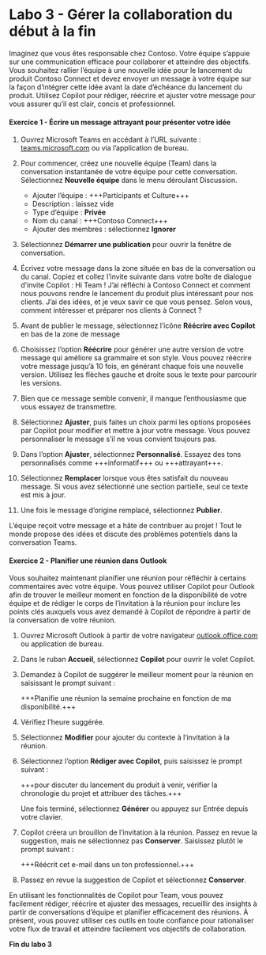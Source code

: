 # Labo 3 - Gérer la collaboration du début à la fin

Imaginez que vous êtes responsable chez Contoso. Votre équipe s’appuie sur une communication efficace pour collaborer et atteindre des objectifs. Vous souhaitez rallier l’équipe à une nouvelle idée pour le lancement du produit Contoso Connect et devez envoyer un message à votre équipe sur la façon d’intégrer cette idée avant la date d’échéance du lancement du produit. Utilisez Copilot pour rédiger, réécrire et ajuster votre message pour vous assurer qu’il est clair, concis et professionnel.

#### Exercice 1 - Écrire un message attrayant pour présenter votre idée

1. Ouvrez Microsoft Teams en accédant à l’URL suivante : [teams.microsoft.com](https://teams.microsoft.com) ou via l’application de bureau.

1. Pour commencer, créez une nouvelle équipe (Team) dans la conversation instantanée de votre équipe pour cette conversation. Sélectionnez **Nouvelle équipe** dans le menu déroulant Discussion.

    - Ajouter l’équipe : +++Participants et Culture+++
    - Description : laissez vide
    - Type d’équipe : **Privée**
    - Nom du canal : +++Contoso Connect+++
    - Ajouter des membres : sélectionnez **Ignorer**

1. Sélectionnez **Démarrer une publication** pour ouvrir la fenêtre de conversation.

1. Écrivez votre message dans la zone située en bas de la conversation ou du canal. Copiez et collez l’invite suivante dans votre boîte de dialogue d’invite Copilot : Hi Team ! J’ai réfléchi à Contoso Connect et comment nous pouvons rendre le lancement du produit plus intéressant pour nos clients. J’ai des idées, et je veux savir ce que vous pensez. Selon vous, comment intéresser et préparer nos clients à Connect ?

1. Avant de publier le message, sélectionnez l’icône **Réécrire avec Copilot** en bas de la zone de message

1. Choisissez l’option **Réécrire** pour générer une autre version de votre message qui améliore sa grammaire et son style. Vous pouvez réécrire votre message jusqu’à 10 fois, en générant chaque fois une nouvelle version. Utilisez les flèches gauche et droite sous le texte pour parcourir les versions.

1. Bien que ce message semble convenir, il manque l’enthousiasme que vous essayez de transmettre.

1. Sélectionnez **Ajuster**, puis faites un choix parmi les options proposées par Copilot pour modifier et mettre à jour votre message. Vous pouvez personnaliser le message s’il ne vous convient toujours pas.

1. Dans l’option **Ajuster**, sélectionnez **Personnalisé**. Essayez des tons personnalisés comme +++informatif+++ ou +++attrayant+++.

1. Sélectionnez **Remplacer** lorsque vous êtes satisfait du nouveau message. Si vous avez sélectionné une section partielle, seul ce texte est mis à jour.

1. Une fois le message d’origine remplacé, sélectionnez **Publier**.

L’équipe reçoit votre message et a hâte de contribuer au projet ! Tout le monde propose des idées et discute des problèmes potentiels dans la conversation Teams.

#### Exercice 2 - Planifier une réunion dans Outlook

Vous souhaitez maintenant planifier une réunion pour réfléchir à certains commentaires avec votre équipe. Vous pouvez utiliser Copilot pour Outlook afin de trouver le meilleur moment en fonction de la disponibilité de votre équipe et de rédiger le corps de l’invitation à la réunion pour inclure les points clés auxquels vous avez demandé à Copilot de répondre à partir de la conversation de votre réunion.

1. Ouvrez Microsoft Outlook à partir de votre navigateur [outlook.office.com](https://outlook.office.com) ou application de bureau.

1. Dans le ruban **Accueil**, sélectionnez **Copilot** pour ouvrir le volet Copilot.

1. Demandez à Copilot de suggérer le meilleur moment pour la réunion en saisissant le prompt suivant :

    +++Planifie une réunion la semaine prochaine en fonction de ma disponibilité.+++

1. Vérifiez l’heure suggérée.

1. Sélectionnez **Modifier** pour ajouter du contexte à l’invitation à la réunion.

1. Sélectionnez l’option **Rédiger avec Copilot**, puis saisissez le prompt suivant :

    +++pour discuter du lancement du produit à venir, vérifier la chronologie du projet et attribuer des tâches.+++

    Une fois terminé, sélectionnez **Générer** ou appuyez sur Entrée depuis votre clavier.

1. Copilot créera un brouillon de l’invitation à la réunion. Passez en revue la suggestion, mais ne sélectionnez pas **Conserver**. Saisissez plutôt le prompt suivant :

    +++Réécrit cet e-mail dans un ton professionnel.+++

1. Passez en revue la suggestion de Copilot et sélectionnez **Conserver**.

En utilisant les fonctionnalités de Copilot pour Team, vous pouvez facilement rédiger, réécrire et ajuster des messages, recueillir des insights à partir de conversations d’équipe et planifier efficacement des réunions. À présent, vous pouvez utiliser ces outils en toute confiance pour rationaliser votre flux de travail et atteindre facilement vos objectifs de collaboration.

**Fin du labo 3**
